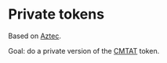 # Private tokens

Based on [Aztec](https://github.com/AztecProtocol/aztec-nr).

Goal: do a private version of the [CMTAT](https://github.com/CMTA/CMTAT) token.
